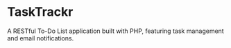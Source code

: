 # TaskTrackr
A RESTful To-Do List application built with PHP, featuring task management and email notifications.
